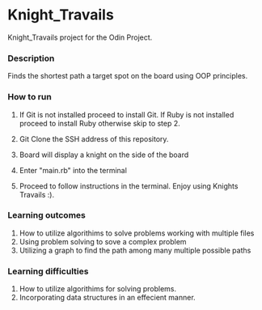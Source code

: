 # Knight_Travails
Knight_Travails project for the Odin Project. 

### Description
Finds the shortest path a target spot on the board using OOP principles.

### How to run
1. If Git is not installed proceed to install Git. If Ruby is not installed proceed to install Ruby otherwise skip to step 2.

2. Git Clone the SSH address of this repository.

3. Board will display a knight on the side of the board
4. Enter "main.rb" into the terminal

4. Proceed to follow instructions in the terminal. Enjoy using Knights Travails :).

### Learning outcomes

1. How to utilize algorithims to solve problems working with multiple files
2. Using problem solving to sove a complex problem
3. Utilizing a graph to find the path among many multiple possible paths

### Learning difficulties

1. How to utilize algorithims for solving problems.
2. Incorporating data structures in an effecient manner.
